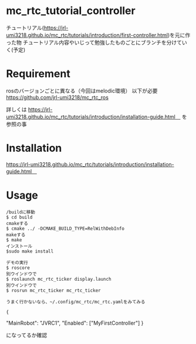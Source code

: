 # mc_rtc_tutorial_controller 

チュートリアル(https://jrl-umi3218.github.io/mc_rtc/tutorials/introduction/first-controller.html)を元に作った物
チュートリアル内容やいじって勉強したものごとにブランチを分けていく(予定)

# Requirement

  rosのバージョンごとに異なる（今回はmelodic環境）
  以下が必要
  https://github.com/jrl-umi3218/mc_rtc_ros
  
  詳しくは
  https://jrl-umi3218.github.io/mc_rtc/tutorials/introduction/installation-guide.html　
  を参照の事
  

# Installation

https://jrl-umi3218.github.io/mc_rtc/tutorials/introduction/installation-guide.html　

# Usage
    /buildに移動
    $ cd build
    cmakeする
    $ cmake ../ -DCMAKE_BUILD_TYPE=RelWithDebInfo
    makeする
    $ make
    インストール
    $sudo make install 
    
    デモの実行
    $ roscore
    別ウインドウで
    $ roslaunch mc_rtc_ticker display.launch
    別ウインドウで
    $ rosrun mc_rtc_ticker mc_rtc_ticker

    うまく行かないなら、~/.config/mc_rtc/mc_rtc.yamlをみてみる
    
    {
 "MainRobot": "JVRC1",
 "Enabled": ["MyFirstController"]
}

になってるか確認

    
